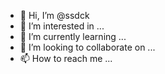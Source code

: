 - 👋 Hi, I’m @ssdck
- 👀 I’m interested in ...
- 🌱 I’m currently learning ...
- 💞️ I’m looking to collaborate on ...
- 📫 How to reach me ...

<!---
ssdck/ssdck is a ✨ special ✨ repository because its `README.md` (this file) appears on your GitHub profile.
You can click the Preview link to take a look at your changes.
--->
